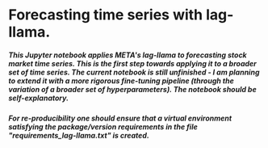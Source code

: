 # Forecasting time series with lag-llama. 

##### This Jupyter notebook applies META's lag-llama to forecasting stock market time series. This is the first step towards applying it to a broader set of time series. The current notebook is still unfinished - I am planning to extend it with a more rigorous fine-tuning pipeline (through the variation of a broader set of hyperparameters). The notebook should be self-explanatory. 

##### For re-producibility one should ensure that a virtual environment satisfying the package/version requirements in the file "requirements_lag-llama.txt" is created.
